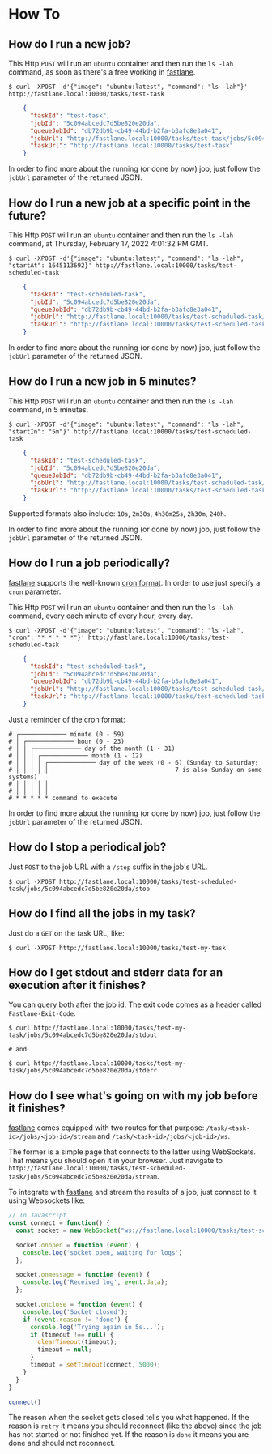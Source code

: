 # How To

## How do I run a new job?

This Http `POST` will run an `ubuntu` container and then run the `ls -lah` command, as soon as there's a free working in [fastlane](https://github.com/heynemann/fastlane).

    $ curl -XPOST -d'{"image": "ubuntu:latest", "command": "ls -lah"}' http://fastlane.local:10000/tasks/test-task

```json
    {
      "taskId": "test-task",
      "jobId": "5c094abcedc7d5be820e20da",
      "queueJobId": "db72db9b-cb49-44bd-b2fa-b3afc8e3a041",
      "jobUrl": "http://fastlane.local:10000/tasks/test-task/jobs/5c094abcedc7d5be820e20da",
      "taskUrl": "http://fastlane.local:10000/tasks/test-task"
    }
```

In order to find more about the running (or done by now) job, just follow the `jobUrl` parameter of the returned JSON.

## How do I run a new job at a specific point in the future?

This Http `POST` will run an `ubuntu` container and then run the `ls -lah` command, at Thursday, February 17, 2022 4:01:32 PM GMT.

    $ curl -XPOST -d'{"image": "ubuntu:latest", "command": "ls -lah", "startAt": 1645113692}' http://fastlane.local:10000/tasks/test-scheduled-task

```json
    {
      "taskId": "test-scheduled-task",
      "jobId": "5c094abcedc7d5be820e20da",
      "queueJobId": "db72db9b-cb49-44bd-b2fa-b3afc8e3a041",
      "jobUrl": "http://fastlane.local:10000/tasks/test-scheduled-task/jobs/5c094abcedc7d5be820e20da",
      "taskUrl": "http://fastlane.local:10000/tasks/test-scheduled-task"
    }
```

In order to find more about the running (or done by now) job, just follow the `jobUrl` parameter of the returned JSON.

## How do I run a new job in 5 minutes?

This Http `POST` will run an `ubuntu` container and then run the `ls -lah` command, in 5 minutes.

    $ curl -XPOST -d'{"image": "ubuntu:latest", "command": "ls -lah", "startIn": "5m"}' http://fastlane.local:10000/tasks/test-scheduled-task

```json
    {
      "taskId": "test-scheduled-task",
      "jobId": "5c094abcedc7d5be820e20da",
      "queueJobId": "db72db9b-cb49-44bd-b2fa-b3afc8e3a041",
      "jobUrl": "http://fastlane.local:10000/tasks/test-scheduled-task/jobs/5c094abcedc7d5be820e20da",
      "taskUrl": "http://fastlane.local:10000/tasks/test-scheduled-task"
    }
```

Supported formats also include: `10s`, `2m30s`, `4h30m25s`, `2h30m`, `240h`.

In order to find more about the running (or done by now) job, just follow the `jobUrl` parameter of the returned JSON.

## How do I run a job periodically?

[fastlane](https://github.com/heynemann/fastlane) supports the well-known [cron format](https://en.wikipedia.org/wiki/Cron). In order to use just specify a `cron` parameter.

This Http `POST` will run an `ubuntu` container and then run the `ls -lah` command, every each minute of every hour, every day.

    $ curl -XPOST -d'{"image": "ubuntu:latest", "command": "ls -lah", "cron": "* * * * *"}' http://fastlane.local:10000/tasks/test-scheduled-task

```json
    {
      "taskId": "test-scheduled-task",
      "jobId": "5c094abcedc7d5be820e20da",
      "queueJobId": "db72db9b-cb49-44bd-b2fa-b3afc8e3a041",
      "jobUrl": "http://fastlane.local:10000/tasks/test-scheduled-task/jobs/5c094abcedc7d5be820e20da",
      "taskUrl": "http://fastlane.local:10000/tasks/test-scheduled-task"
    }
```

Just a reminder of the cron format:

    # ┌───────────── minute (0 - 59)
    # │ ┌───────────── hour (0 - 23)
    # │ │ ┌───────────── day of the month (1 - 31)
    # │ │ │ ┌───────────── month (1 - 12)
    # │ │ │ │ ┌───────────── day of the week (0 - 6) (Sunday to Saturday;
    # │ │ │ │ │                                   7 is also Sunday on some systems)
    # │ │ │ │ │
    # │ │ │ │ │
    # * * * * * command to execute

In order to find more about the running (or done by now) job, just follow the `jobUrl` parameter of the returned JSON.

## How do I stop a periodical job?

Just `POST` to the job URL with a `/stop` suffix in the job's URL.

    $ curl -XPOST http://fastlane.local:10000/tasks/test-scheduled-task/jobs/5c094abcedc7d5be820e20da/stop

## How do I find all the jobs in my task?

Just do a `GET` on the task URL, like:

    $ curl -XPOST http://fastlane.local:10000/tasks/test-my-task

## How do I get stdout and stderr data for an execution after it finishes?

You can query both after the job id. The exit code comes as a header called `Fastlane-Exit-Code`.

    $ curl http://fastlane.local:10000/tasks/test-my-task/jobs/5c094abcedc7d5be820e20da/stdout

    # and

    $ curl http://fastlane.local:10000/tasks/test-my-task/jobs/5c094abcedc7d5be820e20da/stderr

## How do I see what's going on with my job before it finishes?

[fastlane](https://github.com/heynemann/fastlane) comes equipped with two routes for that purpose: `/task/<task-id>/jobs/<job-id>/stream` and `/task/<task-id>/jobs/<job-id>/ws`.

The former is a simple page that connects to the latter using WebSockets. That means you should open it in your browser. Just navigate to `http://fastlane.local:10000/tasks/test-scheduled-task/jobs/5c094abcedc7d5be820e20da/stream`.

To integrate with [fastlane](https://github.com/heynemann/fastlane) and stream the results of a job, just connect to it using Websockets like:

```javascript
// In Javascript
const connect = function() {
  const socket = new WebSocket("ws://fastlane.local:10000/tasks/test-scheduled-task/jobs/5c094abcedc7d5be820e20da/ws");

  socket.onopen = function (event) {
    console.log('socket open, waiting for logs')
  };

  socket.onmessage = function (event) {
    console.log('Received log', event.data);
  };

  socket.onclose = function (event) {
    console.log('Socket closed');
    if (event.reason != 'done') {
      console.log('Trying again in 5s...');
      if (timeout !== null) {
        clearTimeout(timeout);
        timeout = null;
      }
      timeout = setTimeout(connect, 5000);
    }
  }
}

connect()
```

The reason when the socket gets closed tells you what happened. If the reason is `retry` it means you should reconnect (like the above) since the job has not started or not finished yet. If the reason is `done` it means you are done and should not reconnect.
